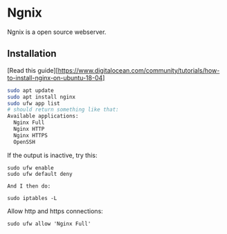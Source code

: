 # Ngnix

Ngnix is a open source webserver.



## Installation

[Read this guide][https://www.digitalocean.com/community/tutorials/how-to-install-nginx-on-ubuntu-18-04]

````bash
sudo apt update
sudo apt install nginx
sudo ufw app list
# should return something like that:
Available applications:
  Nginx Full
  Nginx HTTP
  Nginx HTTPS
  OpenSSH
````

If the output is inactive, try this:

````
sudo ufw enable
sudo ufw default deny

And I then do:

sudo iptables -L
````

Allow http and https connections:

````
sudo ufw allow 'Nginx Full'
````



